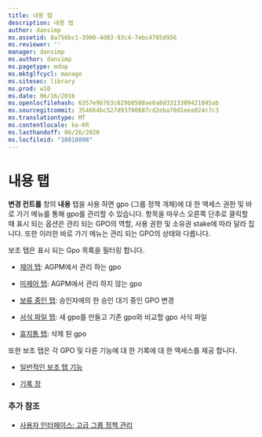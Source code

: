 ```yaml
---
title: 내용 탭
description: 내용 탭
author: dansimp
ms.assetid: 8a756bc1-3900-4d83-93c4-7ebc4705d956
ms.reviewer: ''
manager: dansimp
ms.author: dansimp
ms.pagetype: mdop
ms.mktglfcycl: manage
ms.sitesec: library
ms.prod: w10
ms.date: 06/16/2016
ms.openlocfilehash: 6357e9b763c629b0508ae6a8d3313309421045ab
ms.sourcegitcommit: 354664bc527d93f80687cd2eba70d1eea024c7c3
ms.translationtype: MT
ms.contentlocale: ko-KR
ms.lasthandoff: 06/26/2020
ms.locfileid: "10818898"
---
```

# 내용 탭


**변경 컨트롤** 창의 **내용** 탭을 사용 하면 gpo (그룹 정책 개체)에 대 한 액세스 권한 및 바로 가기 메뉴를 통해 gpo를 관리할 수 있습니다. 항목을 마우스 오른쪽 단추로 클릭할 때 표시 되는 옵션은 관리 되는 GPO의 역할, 사용 권한 및 소유권 stake에 따라 달라 집니다. 또한 이러한 바로 가기 메뉴는 관리 되는 GPO의 상태와 다릅니다.

보조 탭은 표시 되는 Gpo 목록을 필터링 합니다.

-   [제어 탭](controlled-tab.md): AGPM에서 관리 하는 gpo

-   [미제어 탭](uncontrolled-tab.md): AGPM에서 관리 하지 않는 gpo

-   [보류 중인 탭](pending-tab.md): 승인자에의 한 승인 대기 중인 GPO 변경

-   [서식 파일 탭](templates-tab.md): 새 gpo를 만들고 기존 gpo와 비교할 gpo 서식 파일

-   [휴지통 탭](recycle-bin-tab.md): 삭제 된 gpo

또한 보조 탭은 각 GPO 및 다른 기능에 대 한 기록에 대 한 액세스를 제공 합니다.

-   [일반적인 보조 탭 기능](common-secondary-tab-features.md)

-   [기록 창](history-window.md)

### 추가 참조

-   [사용자 인터페이스: 고급 그룹 정책 관리](user-interface-advanced-group-policy-management.md)

 

 





